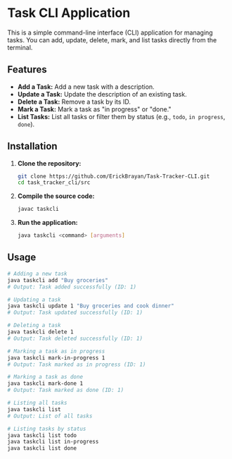 # Task CLI Application
This is a simple command-line interface (CLI) application for managing tasks. You can add, update, delete, mark, and list tasks directly from the terminal.

## Features

- **Add a Task:** Add a new task with a description.
- **Update a Task:** Update the description of an existing task.
- **Delete a Task:** Remove a task by its ID.
- **Mark a Task:** Mark a task as "in progress" or "done."
- **List Tasks:** List all tasks or filter them by status (e.g., `todo`, `in progress`, `done`).

## Installation

1. **Clone the repository:**

   ```bash
   git clone https://github.com/ErickBrayan/Task-Tracker-CLI.git
   cd task_tracker_cli/src

2. **Compile the source code:**
    ```bash
   javac taskcli
3. **Run the application:**
    ```bash
   java taskcli <command> [arguments]
   ```

## Usage
```bash
# Adding a new task
java taskcli add "Buy groceries"
# Output: Task added successfully (ID: 1)

# Updating a task
java taskcli update 1 "Buy groceries and cook dinner"
# Output: Task updated successfully (ID: 1)

# Deleting a task
java taskcli delete 1
# Output: Task deleted successfully (ID: 1)

# Marking a task as in progress
java taskcli mark-in-progress 1
# Output: Task marked as in progress (ID: 1)

# Marking a task as done
java taskcli mark-done 1
# Output: Task marked as done (ID: 1)

# Listing all tasks
java taskcli list
# Output: List of all tasks

# Listing tasks by status
java taskcli list todo
java taskcli list in-progress
java taskcli list done

```